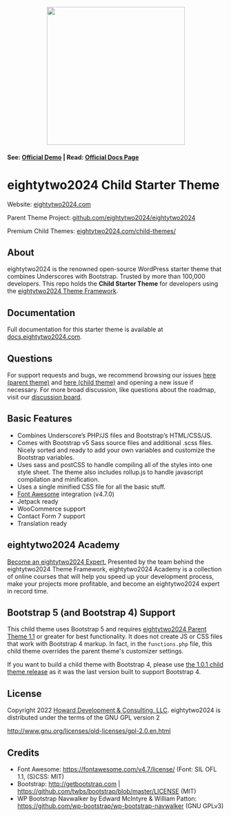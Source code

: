 <p align="center"><img src="https://eightytwo2024.com/wp-content/uploads/2022/02/eightytwo2024_Logo_Color.svg" width="320" height="auto"></p>

#### See: [Official Demo](https://demos.eightytwo2024.com) | Read: [Official Docs Page](https://docs.eightytwo2024.com/)

# eightytwo2024 Child Starter Theme

Website: [eightytwo2024.com](https://eightytwo2024.com)

Parent Theme Project: [github.com/eightytwo2024/eightytwo2024](https://github.com/eightytwo2024/eightytwo2024)

Premium Child Themes: [eightytwo2024.com/child-themes/](https://eightytwo2024.com/child-themes/)

## About

eightytwo2024 is the renowned open-source WordPress starter theme that combines Underscores with Bootstrap. Trusted by more than 100,000 developers. This repo holds the **Child Starter Theme** for developers using the [eightytwo2024 Theme Framework](https://github.com/eightytwo2024/eightytwo2024).

## Documentation

Full documentation for this starter theme is available at [docs.eightytwo2024.com](https://docs.eightytwo2024.com).


## Questions

For support requests and bugs, we recommend browsing our issues [here (parent theme)](https://github.com/eightytwo2024/eightytwo2024/issues) and [here (child theme)](https://github.com/eightytwo2024/eightytwo2024-child/issues) and opening a new issue if necessary. For more broad discussion, like questions about the roadmap, visit our [discussion board](https://github.com/eightytwo2024/eightytwo2024/discussions).

## Basic Features

- Combines Underscore’s PHP/JS files and Bootstrap’s HTML/CSS/JS.
- Comes with Bootstrap v5 Sass source files and additional .scss files. Nicely sorted and ready to add your own variables and customize the Bootstrap variables.
- Uses sass and postCSS to handle compiling all of the styles into one style sheet. The theme also includes rollup.js to handle javascript compilation and minification. 
- Uses a single minified CSS file for all the basic stuff.
- [Font Awesome](http://fortawesome.github.io/Font-Awesome/) integration (v4.7.0)
- Jetpack ready
- WooCommerce support
- Contact Form 7 support
- Translation ready

## eightytwo2024 Academy 

[Become an eightytwo2024 Expert.](https://www.eightytwo2024academy.com) Presented by the team behind the eightytwo2024 Theme Framework, eightytwo2024 Academy is a collection of online courses that will help you speed up your development process, make your projects more profitable, and become an eightytwo2024 expert in record time.

## Bootstrap 5 (and Bootstrap 4) Support

This child theme uses Bootstrap 5 and requires [eightytwo2024 Parent Theme 1.1](https://wordpress.org/themes/eightytwo2024) or greater for best functionality. It does not create JS or CSS files that work with Bootstrap 4 markup. In fact, in the `functions.php` file, this child theme overrides the parent theme's customizer settings.

If you want to build a child theme with Bootstrap 4, please use [the 1.0.1 child theme release](https://github.com/eightytwo2024/eightytwo2024-child/releases/tag/v1.0.1) as it was the last version built to support Bootstrap 4.

## License

Copyright 2022 [Howard Development & Consulting, LLC](https://howarddc.com).
eightytwo2024 is distributed under the terms of the GNU GPL version 2

http://www.gnu.org/licenses/old-licenses/gpl-2.0.en.html

## Credits
- Font Awesome: https://fontawesome.com/v4.7/license/ (Font: SIL OFL 1.1, (S)CSS: MIT)
- Bootstrap: http://getbootstrap.com | https://github.com/twbs/bootstrap/blob/master/LICENSE (MIT)
- WP Bootstrap Navwalker by Edward McIntyre & William Patton: https://github.com/wp-bootstrap/wp-bootstrap-navwalker (GNU GPLv3)
